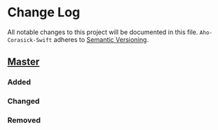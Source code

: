 # Change Log
All notable changes to this project will be documented in this file.
`Aho-Corasick-Swift` adheres to [Semantic Versioning](http://semver.org/).

## [Master](https://github.com/fpg1503/Aho-Corasick-Swift)
### Added

### Changed

### Removed
